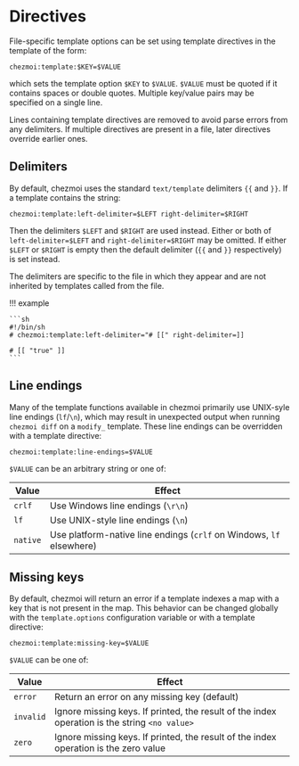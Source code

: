 # Directives

File-specific template options can be set using template directives in the
template of the form:

    chezmoi:template:$KEY=$VALUE

which sets the template option `$KEY` to `$VALUE`. `$VALUE` must be quoted if it
contains spaces or double quotes. Multiple key/value pairs may be specified on a
single line.

Lines containing template directives are removed to avoid parse errors from any
delimiters. If multiple directives are present in a file, later directives
override earlier ones.

## Delimiters

By default, chezmoi uses the standard `text/template` delimiters `{{` and `}}`.
If a template contains the string:

    chezmoi:template:left-delimiter=$LEFT right-delimiter=$RIGHT

Then the delimiters `$LEFT` and `$RIGHT` are used instead. Either or both of
`left-delimiter=$LEFT` and `right-delimiter=$RIGHT` may be omitted. If either
`$LEFT` or `$RIGHT` is empty then the default delimiter (`{{` and `}}`
respectively) is set instead.

The delimiters are specific to the file in which they appear and are not
inherited by templates called from the file.

!!! example

    ```sh
    #!/bin/sh
    # chezmoi:template:left-delimiter="# [[" right-delimiter=]]

    # [[ "true" ]]
    ```

## Line endings

Many of the template functions available in chezmoi primarily use UNIX-syle
line endings (`lf`/`\n`), which may result in unexpected output when running
`chezmoi diff` on a `modify_` template. These line endings can be overridden
with a template directive:

    chezmoi:template:line-endings=$VALUE

`$VALUE` can be an arbitrary string or one of:

| Value    | Effect                                                               |
| -------- | -------------------------------------------------------------------- |
| `crlf`   | Use Windows line endings (`\r\n`)                                    |
| `lf`     | Use UNIX-style line endings (`\n`)                                   |
| `native` | Use platform-native line endings (`crlf` on Windows, `lf` elsewhere) |

## Missing keys

By default, chezmoi will return an error if a template indexes a map with a key
that is not present in the map. This behavior can be changed globally with the
`template.options` configuration variable or with a template directive:

    chezmoi:template:missing-key=$VALUE

`$VALUE` can be one of:

| Value     | Effect                                                                                        |
| --------- | --------------------------------------------------------------------------------------------- |
| `error`   | Return an error on any missing key (default)                                                  |
| `invalid` | Ignore missing keys. If printed, the result of the index operation is the string `<no value>` |
| `zero`    | Ignore missing keys. If printed, the result of the index operation is the zero value          |
